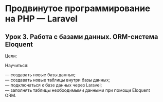 # Продвинутое программирование на PHP — Laravel<br />
## Урок 3. Работа с базами данных. ORM-система Eloquent<br />
Цели:<br />

Научиться:<br />

— создавать новые базы данных;<br />
— создавать новые таблицы внутри базы данных;<br />
— подключаться к базе данных через Laravel;<br />
— заполнять таблицы необходимыми данными при помощи Eloquent ORM.<br />
